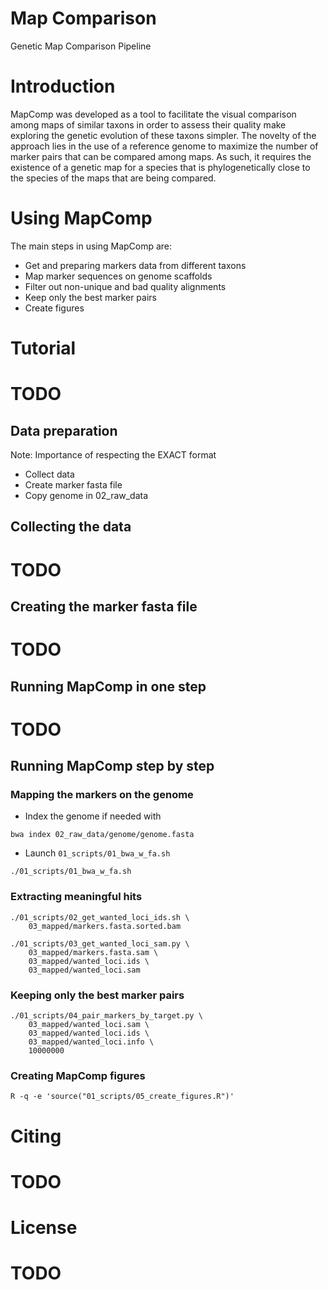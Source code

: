 # Map Comparison

Genetic Map Comparison Pipeline

# Introduction

MapComp was developed as a tool to facilitate the visual comparison among maps
of similar taxons in order to assess their quality make exploring the genetic
evolution of these taxons simpler. The novelty of the approach lies in the use
of a reference genome to maximize the number of marker pairs that can be
compared among maps. As such, it requires the existence of a genetic map for a
species that is phylogenetically close to the species of the maps that are
being compared.

# Using MapComp

The main steps in using MapComp are:

- Get and preparing markers data from different taxons
- Map marker sequences on genome scaffolds
- Filter out non-unique and bad quality alignments
- Keep only the best marker pairs
- Create figures

# Tutorial
# TODO

## Data preparation

Note: Importance of respecting the EXACT format

- Collect data
- Create marker fasta file
- Copy genome in 02_raw_data

## Collecting the data
# TODO

## Creating the marker fasta file
# TODO

## Running MapComp in one step
# TODO

## Running MapComp step by step

### Mapping the markers on the genome

- Index the genome if needed with

```
bwa index 02_raw_data/genome/genome.fasta
```

- Launch `01_scripts/01_bwa_w_fa.sh`

```
./01_scripts/01_bwa_w_fa.sh
```

### Extracting meaningful hits

```
./01_scripts/02_get_wanted_loci_ids.sh \
    03_mapped/markers.fasta.sorted.bam

./01_scripts/03_get_wanted_loci_sam.py \
    03_mapped/markers.fasta.sam \
    03_mapped/wanted_loci.ids \
    03_mapped/wanted_loci.sam
```

### Keeping only the best marker pairs

```
./01_scripts/04_pair_markers_by_target.py \
    03_mapped/wanted_loci.sam \
    03_mapped/wanted_loci.ids \
    03_mapped/wanted_loci.info \
    10000000
```

### Creating MapComp figures

```
R -q -e 'source("01_scripts/05_create_figures.R")'
```

# Citing
# TODO

# License
# TODO
